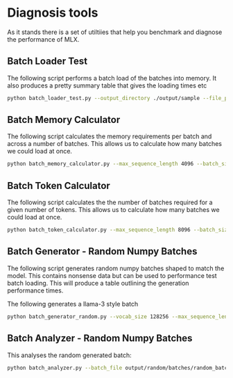 # Diagnosis tools
As it stands there is a set of utiltiies that help you benchmark and diagnose the performance of MLX.

## Batch Loader Test
The following script performs a batch load of the batches into memory.
It also produces a pretty summary table that gives the loading times etc

```bash
python batch_loader_test.py --output_directory ./output/sample --file_prefix sample
```

## Batch Memory Calculator
The following script calculates the memory requirements per batch and across a number of batches.
This allows us to calculate how many batches we could load at once.

```bash
python batch_memory_calculator.py --max_sequence_length 4096 --batch_size 1024 --dtype float32 --num_batches 1024
```

## Batch Token Calculator
The following script calculates the the number of batches required for a given number of tokens.
This allows us to calculate how many batches we could load at once.

```bash
python batch_token_calculator.py --max_sequence_length 8096 --batch_size 1024 --dtype float32 --num_tokens 1024
```

## Batch Generator - Random Numpy Batches
The following script generates random numpy batches shaped to match the model.
This contains nonsense data but can be used to performance test batch loading.
This will produce a table outlining the generation performance times.

The following generates a llama-3 style batch
```bash
python batch_generator_random.py --vocab_size 128256 --max_sequence_length 8096 --batch_size 1024 --num_batches 1 --file_prefix random --output_directory output/random/batches
```

## Batch Analyzer - Random Numpy Batches
This analyses the random generated batch:

```bash
python batch_analyzer.py --batch_file output/random/batches/random_batch_0001.npy --tokenizer meta-llama/Meta-Llama-3-8B-Instruct
```